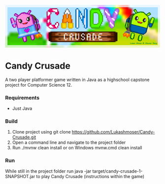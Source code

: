 <img src="./CandyCrusadeThumbnail.png"></img>

# Candy Crusade

A two player platformer game written in Java as a highschool capstone project for Computer Science 12.

### Requirements
- Just Java

### Build
1. Clone project using git clone https://github.com/Lukashmoser/Candy-Crusade.git
2. Open a command line and navigate to the project folder
3. Run ./mvnw clean install or on Windows mvnw.cmd clean install

### Run
While still in the project folder run java -jar target/candy-crusade-1-SNAPSHOT.jar to play Candy Crusade (instructions within the game)
